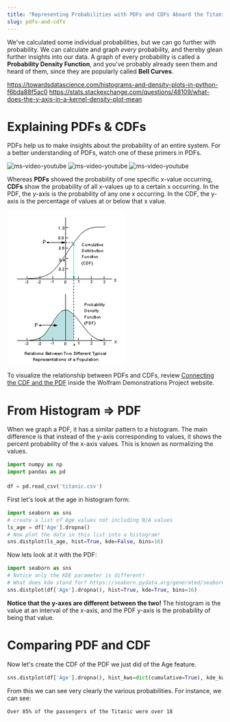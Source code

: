```yaml
---
title: "Representing Probabilities with PDFs and CDFs Aboard the Titanic"
slug: pdfs-and-cdfs
---
```


We've calculated some individual probabilities, but we can go further with probability. We can calculate and graph *every* probability, and thereby glean further insights into our data. A graph of every probability is called a **Probability Density Function**, and you've probably already seen them and heard of them, since they are popularly called **Bell Curves**.

https://towardsdatascience.com/histograms-and-density-plots-in-python-f6bda88f5ac0
https://stats.stackexchange.com/questions/48109/what-does-the-y-axis-in-a-kernel-density-plot-mean

# Explaining PDFs & CDFs

PDFs help us to make insights about the probability of an entire system. For a better understanding of PDFs, watch one of these primers in PDFs.

![ms-video-youtube](https://www.youtube.com/watch?v=YXLVjCKVP7U)
![ms-video-youtube](https://www.youtube.com/watch?v=PYIjkw0HN1Q)
![ms-video-youtube](https://www.youtube.com/watch?v=FhZdVPX1rf0)

Whereas **PDFs** showed the probability of one specific x-value occurring, **CDFs** show the probability of all x-values up to a certain x occurring. In the PDF, the y-axis is the probability of any one x occurring. In the CDF, the y-axis is the percentage of values at or below that x value.

![CDF and PDF Compared](cdf-pdf.gif)

To visualize the relationship between PDFs and CDFs, review [Connecting the CDF and the PDF](https://demonstrations.wolfram.com/ConnectingTheCDFAndThePDF/) inside the Wolfram Demonstrations Project website.

# From Histogram => PDF

When we graph a PDF, it has a similar pattern to a histogram. The main difference is that instead of the y-axis corresponding to values, it shows the percent probability of the x-axis values. This is known as normalizing the values.

```py
import numpy as np
import pandas as pd

df = pd.read_csv('titanic.csv')
```

First let's look at the age in histogram form:

```py
import seaborn as sns
# create a list of Age values not including N/A values
ls_age = df['Age'].dropna()
# Now plot the data in this list into a histogram!
sns.distplot(ls_age, hist=True, kde=False, bins=16)
```

Now lets look at it with the PDF:

```py
import seaborn as sns
# Notice only the KDE parameter is different!
# What does kde stand for? https://seaborn.pydata.org/generated/seaborn.distplot.html
sns.distplot(df['Age'].dropna(), hist=True, kde=True, bins=16)
```

**Notice that the y-axes are different between the two!** The histogram is the value at an interval of the x-axis, and the PDF y-axis is the probability of being that value.

# Comparing PDF and CDF

Now let's create the CDF of the PDF we just did of the Age feature.

```py
sns.distplot(df['Age'].dropna(), hist_kws=dict(cumulative=True), kde_kws=dict(cumulative=True))
```

From this we can see very clearly the various probabilities. For instance, we can see:

```
Over 85% of the passengers of the Titanic were over 18
```

